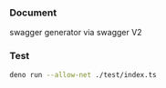### Document
swagger generator via swagger V2

### Test
```bash 
deno run --allow-net ./test/index.ts

```
